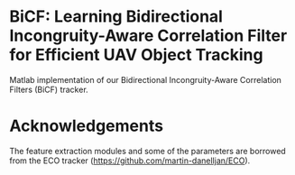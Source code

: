 # BiCF: Learning Bidirectional Incongruity-Aware Correlation Filter for Efficient UAV Object Tracking

Matlab implementation of our Bidirectional Incongruity-Aware Correlation Filters (BiCF) tracker.






# Acknowledgements

The feature extraction modules and some of the parameters are borrowed from the ECO tracker (https://github.com/martin-danelljan/ECO).